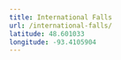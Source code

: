 ```yaml
---
title: International Falls
url: /international-falls/
latitude: 48.601033
longitude: -93.4105904
---
```


